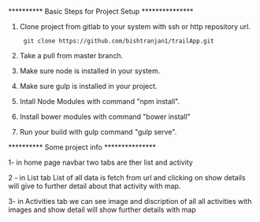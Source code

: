 ********** Basic Steps for Project Setup ***************

1. Clone project from  gitlab to your system with ssh or http
 repository url. 

        git clone https://github.com/bishtranjan1/trailApp.git

2. Take a pull from master branch.

3. Make sure node is installed in your system.

4. Make sure gulp is installed in your project.

5. Intall Node Modules with command "npm install".

6. Install bower modules with command "bower install"

7. Run your build with gulp command "gulp serve".



********** Some project  info ***************


1- in home page navbar two tabs are ther list and activity

2 - in List tab List of all data is fetch from url and clicking on show details will give  to further detail about that activity
with map.

3- in Activities tab we can see image and discription of all all activities with images and show detail will show further details with map


